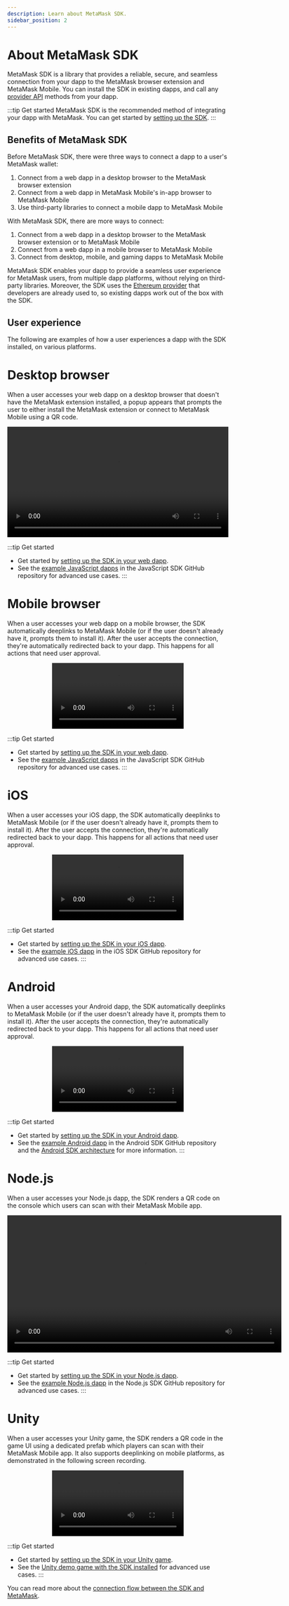 ```yaml
---
description: Learn about MetaMask SDK.
sidebar_position: 2
---
```


# About MetaMask SDK

MetaMask SDK is a library that provides a reliable, secure, and seamless connection from your dapp
to the MetaMask browser extension and MetaMask Mobile.
You can install the SDK in existing dapps, and call any [provider API](../apis.md) methods from
your dapp.

:::tip Get started
MetaMask SDK is the recommended method of integrating your dapp with MetaMask.
You can get started by [setting up the SDK](../../how-to/connect/set-up-sdk/index.md).
:::

## Benefits of MetaMask SDK

Before MetaMask SDK, there were three ways to connect a dapp to a user's MetaMask wallet:

1. Connect from a web dapp in a desktop browser to the MetaMask browser extension
2. Connect from a web dapp in MetaMask Mobile's in-app browser to MetaMask Mobile
3. Use third-party libraries to connect a mobile dapp to MetaMask Mobile

With MetaMask SDK, there are more ways to connect:

1. Connect from a web dapp in a desktop browser to the MetaMask browser extension or to MetaMask Mobile
2. Connect from a web dapp in a mobile browser to MetaMask Mobile
3. Connect from desktop, mobile, and gaming dapps to MetaMask Mobile

MetaMask SDK enables your dapp to provide a seamless user experience for MetaMask users, from
multiple dapp platforms, without relying on third-party libraries.
Moreover, the SDK uses the [Ethereum provider](../apis.md#ethereum-provider-api) that developers are
already used to, so existing dapps work out of the box with the SDK.

## User experience

The following are examples of how a user experiences a dapp with the SDK installed, on various platforms.

<!--tabs-->

# Desktop browser

When a user accesses your web dapp on a desktop browser that doesn't have the MetaMask extension
installed, a popup appears that prompts the user to either install the MetaMask extension or connect
to MetaMask Mobile using a QR code.

<p align="center">
  <video width="100%" controls>
    <source src="/sdk-desktop.mp4" type="video/mp4" />
  </video>
</p>

:::tip Get started
- Get started by [setting up the SDK in your web dapp](../../how-to/connect/set-up-sdk/javascript/index.md).
- See the [example JavaScript dapps](https://github.com/MetaMask/metamask-sdk/tree/main/packages/examples)
  in the JavaScript SDK GitHub repository for advanced use cases.
:::

# Mobile browser

When a user accesses your web dapp on a mobile browser, the SDK automatically deeplinks to MetaMask
Mobile (or if the user doesn't already have it, prompts them to install it).
After the user accepts the connection, they're automatically redirected back to your dapp.
This happens for all actions that need user approval.

<p align="center">
  <video width="300" controls>
    <source src="/sdk-mobile-browser.mp4" type="video/mp4" />
  </video>
</p>

:::tip Get started
- Get started by [setting up the SDK in your web dapp](../../how-to/connect/set-up-sdk/javascript/index.md).
- See the [example JavaScript dapps](https://github.com/MetaMask/metamask-sdk/tree/main/packages/examples)
  in the JavaScript SDK GitHub repository for advanced use cases.
:::

# iOS

When a user accesses your iOS dapp, the SDK automatically deeplinks to MetaMask Mobile (or if the
user doesn't already have it, prompts them to install it).
After the user accepts the connection, they're automatically redirected back to your dapp.
This happens for all actions that need user approval.

<p align="center">
  <video width="300" controls>
    <source src="/sdk-ios.mp4" type="video/mp4" />
  </video>
</p>

:::tip Get started
- Get started by [setting up the SDK in your iOS dapp](../../how-to/connect/set-up-sdk/mobile/ios.md).
- See the [example iOS dapp](https://github.com/MetaMask/metamask-ios-sdk) in the iOS SDK GitHub
  repository for advanced use cases.
:::

# Android

When a user accesses your Android dapp, the SDK automatically deeplinks to MetaMask Mobile (or if
the user doesn't already have it, prompts them to install it).
After the user accepts the connection, they're automatically redirected back to your dapp.
This happens for all actions that need user approval.

<p align="center">
  <video width="300" controls>
    <source src="/sdk-android.mp4" type="video/mp4" />
  </video>
</p>

:::tip Get started
- Get started by [setting up the SDK in your Android dapp](../../how-to/connect/set-up-sdk/mobile/android.md).
- See the [example Android dapp](https://github.com/MetaMask/metamask-android-sdk/tree/main/app) in
  the Android SDK GitHub repository and the [Android SDK architecture](android.md) for more information.
:::

# Node.js

When a user accesses your Node.js dapp, the SDK renders a QR code on the console which users can
scan with their MetaMask Mobile app.

<p align="center">
  <video width="625" controls>
    <source src="/sdk-nodejs.mp4" type="video/mp4" />
  </video>
</p>

:::tip Get started
- Get started by [setting up the SDK in your Node.js dapp](../../how-to/connect/set-up-sdk/javascript/nodejs.md).
- See the [example Node.js dapp](https://github.com/MetaMask/metamask-sdk/tree/main/packages/examples/nodejs)
  in the Node.js SDK GitHub repository for advanced use cases.
:::

# Unity

When a user accesses your Unity game, the SDK renders a QR code in the game UI using a dedicated
prefab which players can scan with their MetaMask Mobile app.
It also supports deeplinking on mobile platforms, as demonstrated in the following screen recording.

<p align="center">
  <video width="300" controls>
    <source src="/sdk-unity.mp4" type="video/mp4" />
  </video>
</p>

:::tip Get started
- Get started by [setting up the SDK in your Unity game](../../how-to/connect/set-up-sdk/gaming/unity.md).
- See the [Unity demo game with the SDK installed](https://assetstore.unity.com/packages/decentralization/demo-game-dragon-crasher-with-metamask-sdk-infura-and-truffle-249789)
  for advanced use cases.
:::

<!--/tabs-->

You can read more about the [connection flow between the SDK and MetaMask](connections.md).
